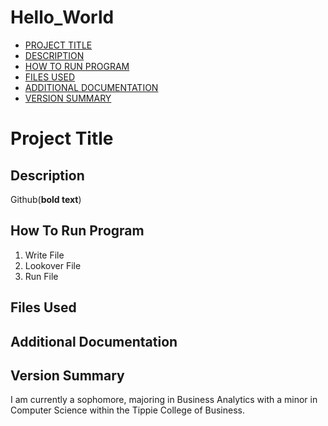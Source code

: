 # Hello_World
- [PROJECT TITLE](#Project-Title)
- [DESCRIPTION](#Description)
- [HOW TO RUN PROGRAM](How-To-Run-Program)
- [FILES USED](Files-Used)
- [ADDITIONAL DOCUMENTATION](Additional-Documentation)
- [VERSION SUMMARY](Version-Summary)

# Project Title
## Description
Github(**bold text**)
## How To Run Program
1. Write File
2. Lookover File
3. Run File
## Files Used
## Additional Documentation
## Version Summary 
I am currently a sophomore, majoring in Business Analytics with a minor in Computer Science within the Tippie College of Business. 
